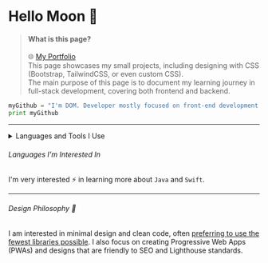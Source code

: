 # Hello Moon 🌙
> #### What is this page?
> 🌐 [My Portfolio](https://portfolio-tcdoms-projects.vercel.app)  
> This page showcases my small projects, including designing with CSS (Bootstrap, TailwindCSS, or even custom CSS).  
> The main purpose of this page is to document my learning journey in full-stack development, covering both frontend and backend.  

```python
myGithub = "I'm DOM. Developer mostly focused on front-end development."
print myGithub
```
---
<details>
<summary> Languages and Tools I Use </summary>
  
- **Frontend Frameworks:** `VueJs`, ❤️ `NuxtJs` , `React`, `NextJs`, `Angular`  
- **Backend Frameworks:** `NodeJs`, `PHP Laravel`  
- **Languages:** `Python`, `Ruby`, `C++`, `C#`, `Visual Basic`, `JavaScript`,`TypeScript`
- **Databases:** `MySQL`, `PostgreSQL`, `Firebase`  
- **Cloud Services:** `Google Cloud`, `Vercel`, `Cloudflare`, `Cloudinary`
- **Design & Styling:** Proficient in `HTML`, `CSS`, `SCSS`

</details>



###### Languages I'm Interested In  
I'm very interested ⚡️ in learning more about `Java` and `Swift`. 

---
###### Design Philosophy 🌱
I am interested in minimal design and clean code, often <ins>preferring to use the fewest libraries possible</ins>. I also focus on creating Progressive Web Apps (PWAs) and designs that are friendly to SEO and Lighthouse standards.


